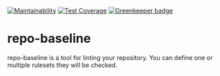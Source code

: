 [![Maintainability](https://api.codeclimate.com/v1/badges/efffccdc0db9b67c4f74/maintainability)](https://codeclimate.com/github/oliverlorenz/repo-baseline/maintainability) [![Test Coverage](https://api.codeclimate.com/v1/badges/efffccdc0db9b67c4f74/test_coverage)](https://codeclimate.com/github/oliverlorenz/repo-baseline/test_coverage) [![Greenkeeper badge](https://badges.greenkeeper.io/oliverlorenz/repo-baseline.svg)](https://greenkeeper.io/)

# repo-baseline

repo-baseline is a tool for linting your repository. You can define one or multiple rulesets they will be checked. 